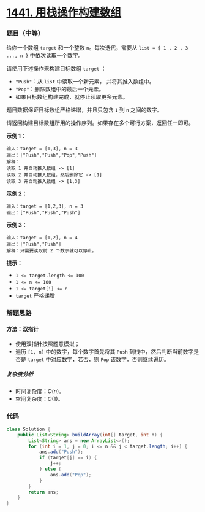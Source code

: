 # [1441. 用栈操作构建数组](https://leetcode.cn/problems/build-an-array-with-stack-operations/)

### 题目（中等）

给你一个数组 `target` 和一个整数 `n`。每次迭代，需要从 `list = { 1 , 2 , 3 ..., n }` 中依次读取一个数字。

请使用下述操作来构建目标数组 `target` ：

* `"Push"`：从 `list` 中读取一个新元素， 并将其推入数组中。
* `"Pop"`：删除数组中的最后一个元素。
* 如果目标数组构建完成，就停止读取更多元素。

题目数据保证目标数组严格递增，并且只包含 `1` 到 `n` 之间的数字。

请返回构建目标数组所用的操作序列。如果存在多个可行方案，返回任一即可。

**示例 1：**

```
输入：target = [1,3], n = 3
输出：["Push","Push","Pop","Push"]
解释： 
读取 1 并自动推入数组 -> [1]
读取 2 并自动推入数组，然后删除它 -> [1]
读取 3 并自动推入数组 -> [1,3]
```

**示例 2：**

```
输入：target = [1,2,3], n = 3
输出：["Push","Push","Push"]
```

**示例 3：**

```
输入：target = [1,2], n = 4
输出：["Push","Push"]
解释：只需要读取前 2 个数字就可以停止。
```

**提示：**

* `1 <= target.length <= 100`
* `1 <= n <= 100`
* `1 <= target[i] <= n`
* `target` 严格递增

### 解题思路

#### 方法：双指针

- 使用双指针按照题意模拟；
- 遍历 `[1, n]` 中的数字，每个数字首先将其 `Push` 到栈中，然后判断当前数字是否是 `target` 中对应数字，若否，则 `Pop`
  该数字，否则继续遍历。

##### 复杂度分析

- 时间复杂度：$O(n)$。
- 空间复杂度：$O(1)$。

### 代码

```java
class Solution {
    public List<String> buildArray(int[] target, int n) {
        List<String> ans = new ArrayList<>();
        for (int i = 1, j = 0; i <= n && j < target.length; i++) {
            ans.add("Push");
            if (target[j] == i) {
                j++;
            } else {
                ans.add("Pop");
            }
        }
        return ans;
    }
}
```
